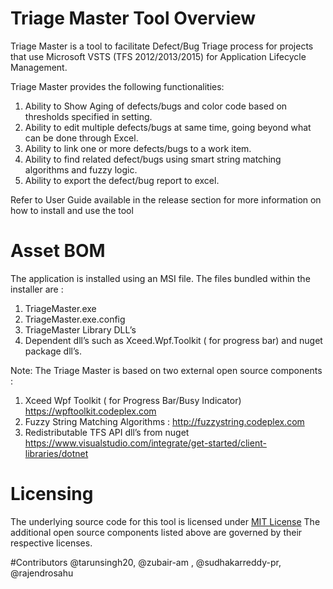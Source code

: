 # Triage Master Tool Overview
Triage Master is a tool to facilitate  Defect/Bug Triage process for projects that use Microsoft VSTS (TFS 2012/2013/2015) for Application Lifecycle Management. 

Triage Master provides the following functionalities:

1. Ability to Show Aging of defects/bugs and color code based on thresholds specified in setting. 
2. Ability to edit multiple defects/bugs at same time, going beyond what can be done through Excel.
3. Ability to link one or more defects/bugs to a work item.
4. Ability to find related defect/bugs using smart string matching algorithms and fuzzy logic. 
5. Ability to export the defect/bug report to excel.

Refer to User Guide available in the release section for more information on how to install and use the tool

# Asset BOM

The application is installed using an MSI file. The files bundled within the installer are :

1. TriageMaster.exe 
2. TriageMaster.exe.config
3. TriageMaster Library DLL’s
4. Dependent dll’s such as Xceed.Wpf.Toolkit ( for progress bar) and nuget package dll’s.

Note: The Triage Master is based on two external open source components : 

1. Xceed Wpf Toolkit ( for Progress Bar/Busy Indicator) https://wpftoolkit.codeplex.com
2. Fuzzy String Matching Algorithms : http://fuzzystring.codeplex.com
3. Redistributable TFS API dll’s from nuget https://www.visualstudio.com/integrate/get-started/client-libraries/dotnet

# Licensing
The underlying source code for this tool is licensed under [MIT License](http://opensource.org/licenses/mit-license.php)
The additional open source components listed above are governed by their respective licenses.

#Contributors
@tarunsingh20, @zubair-am , @sudhakarreddy-pr, @rajendrosahu
